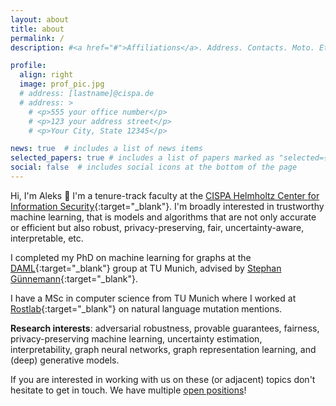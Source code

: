 ```yaml
---
layout: about
title: about
permalink: /
description: #<a href="#">Affiliations</a>. Address. Contacts. Moto. Etc.

profile:
  align: right
  image: prof_pic.jpg
  # address: [lastname]@cispa.de
  # address: >
    # <p>555 your office number</p>
    # <p>123 your address street</p>
    # <p>Your City, State 12345</p>

news: true  # includes a list of news items
selected_papers: true # includes a list of papers marked as "selected={true}"
social: false  # includes social icons at the bottom of the page
---
```

Hi, I'm Aleks :wave: I'm a tenure-track faculty at the [CISPA Helmholtz Center for Information Security](https://cispa.de){:target="_blank"}. I'm broadly interested in trustworthy machine learning, 
that is models and algorithms that are not only accurate or efficient but also robust, privacy-preserving, fair, uncertainty-aware, interpretable, etc.
<!--  -->

I completed my PhD on machine learning for graphs at the [DAML](https://www.in.tum.de/daml/){:target="_blank"} group at TU Munich, advised by [Stephan Günnemann](https://www.in.tum.de/daml/team/guennemann/){:target="_blank"}.
<!-- During my PhD I interned at Google working with the graph mining team. -->
I have a MSc in computer science from TU Munich where I worked at [Rostlab](https://www.rostlab.org/){:target="_blank"} on natural language mutation mentions.
<!-- Before that I studied at the Faculty of Computer Science and Engineering in Skopje, North Macedonia. -->

**Research interests**: adversarial robustness, provable guarantees, fairness, privacy-preserving machine learning, uncertainty estimation, interpretability, graph neural networks, graph representation learning, and (deep) generative models.
<!--  -->
If you are interested in working with us on these (or adjacent) topics don't hesitate to get in touch.
We have multiple [open positions](/positions)! 